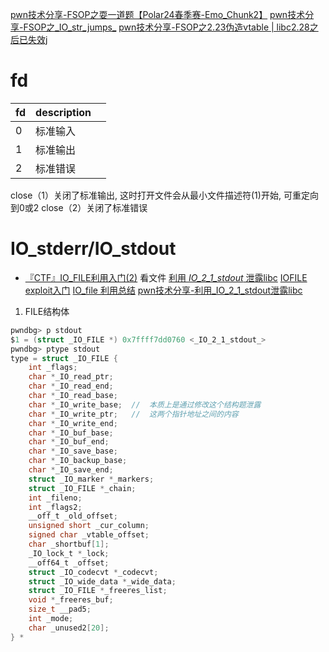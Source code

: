 [pwn技术分享-FSOP之耍一道题【Polar24春季赛-Emo_Chunk2】](https://www.bilibili.com/video/BV1LJ4m177sg/)
[pwn技术分享-FSOP之_IO_str_jumps_](https://www.bilibili.com/video/BV1JF4m1F7cb/)
[pwn技术分享-FSOP之2.23伪造vtable | libc2.28之后已失效j](https://www.bilibili.com/video/BV1Nx4y1D76o/)


# fd

| fd  | description |     |
| --- | ----------- | --- |
| 0   | 标准输入    |     |
| 1   | 标准输出    |     |
| 2   | 标准错误    |     |

close（1）关闭了标准输出, 这时打开文件会从最小文件描述符(1)开始, 可重定向到0或2
close（2）关闭了标准错误


# IO_stderr/IO_stdout

- [『CTF』IO_FILE利用入门(2)](https://mp.weixin.qq.com/s/IUcCX6ZyJI1sQwIBtrn5sA)
看文件 [利用 _IO_2_1_stdout_ 泄露libc](https://www.jianshu.com/p/27152c14e2e7)
[IOFILE exploit入门](https://mp.weixin.qq.com/s/yrXGg_r-9p9m1qbNolI-5g)
[IO_file 利用总结](https://mp.weixin.qq.com/s/U4XNbjiaSogo9m91ZKaG3g)
[pwn技术分享-利用_IO_2_1_stdout泄露libc](https://www.bilibili.com/video/BV12t421L7iL/)

1. FILE结构体

```c
pwndbg> p stdout 
$1 = (struct _IO_FILE *) 0x7ffff7dd0760 <_IO_2_1_stdout_>
pwndbg> ptype stdout
type = struct _IO_FILE {
    int _flags;
    char *_IO_read_ptr;
    char *_IO_read_end;
    char *_IO_read_base;
    char *_IO_write_base;  //  本质上是通过修改这个结构题泄露
    char *_IO_write_ptr;   //  这两个指针地址之间的内容
    char *_IO_write_end;
    char *_IO_buf_base;
    char *_IO_buf_end;
    char *_IO_save_base;
    char *_IO_backup_base;
    char *_IO_save_end;
    struct _IO_marker *_markers;
    struct _IO_FILE *_chain;
    int _fileno;
    int _flags2;
    __off_t _old_offset;
    unsigned short _cur_column;
    signed char _vtable_offset;
    char _shortbuf[1];
    _IO_lock_t *_lock;
    __off64_t _offset;
    struct _IO_codecvt *_codecvt;
    struct _IO_wide_data *_wide_data;
    struct _IO_FILE *_freeres_list;
    void *_freeres_buf;
    size_t __pad5;
    int _mode;
    char _unused2[20];
} *
```
